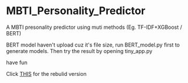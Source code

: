 # MBTI_Personality_Predictor
A MBTI presonality predictor using muti methods (Eg. TF-IDF+XGBoost / BERT)

BERT model haven't upload cuz it's file size, run BERT_model.py first to generate models.
Then try the result by opening tiny_app.py

have fun

Click [THIS](https://github.com/Hidden-is-fun/MBTI_Predictor_Using_Several_Methods) for the rebulid version
